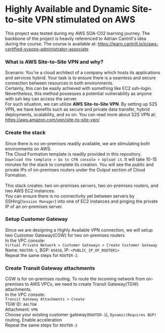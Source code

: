 # Highly Available and Dynamic Site-to-site VPN stimulated on AWS 
This project was tested during my AWS SOA-C02 learning journey. The backbone of the project is heavily referenced to Adrian Cantrill's idea during the course. The course is available at: https://learn.cantrill.io/p/aws-certified-sysops-administrator-associate

### What is AWS Site-to-Site VPN and why?
Scenario: You're a cloud architect of a company which hosts its applications and services hybrid. Your task is to ensure there is a seamless and secure connection between resources in both environments. <br>
Certainly, this can be easily achieved with something like EC2 ssh-login. Nevertheless, this method possesses a potential vulnerability as anyone with ssh key can access the server. <br>
For such situation, we can utilize **AWS Site-to-Site VPN**. By setting up S2S VPN, we have benefits such as secure and private data transfer, hybrid deployments, scalability, and so on. You can read more about S2S VPN at: https://aws.amazon.com/vpn/site-to-site-vpn/

### Create the stack
Since there is no on-premises readily available, we are stimulating both environments on AWS. <br>
The Cloud Formation template is readily provided in this repository. `Download the template > Go to CFN console > Upload it`. It will take 10-15 minutes for the stack to complete its creation. You will see the public and private IPs of on-premises routers under the Output section of Cloud Formation. <br> <br>
This stack creates: two on-premises servers, two on-premises routers, and two AWS EC2 instances. <br>
You can ensure there is no connectivity yet between servers by SSHing(`Session Manager`) into one of EC2 instances and pinging the private IP of an on-premises server.

### Setup Customer Gateway
Since we are designing a Highly Available VPN connection, we will setup two Customer Gateway(CGW) for two on-premises routers <br>
In the VPC console: <br>
`Virtual Private Network > Customer Gateways > Create Customer Gateway` <br>
Name: `ROUTER-1`, BGP: `65016`, IP: `<PUBLIC_IP_OF_ROUTER1>` <br>
Repeat the same steps for `ROUTER-2`.  

### Create Transit Gateway attachments 
CGW is for on-premises routing. To route the incoming network from on-premises to AWS VPCs, we need to create Transit Gateway(TGW) attachments. <br>
In the VPC console: <br>
`Transit Gateway Attachments > Create` <br>
TGW ID: `A4LTGW` <br>
Attachment: `VPN` <br>
Choose your existing customer gateway(`ROUTER-1`), `Dynamic(Requires BGP)` routing, Enable acceleration <br>
Repeat the same steps for `ROUTER-2`




